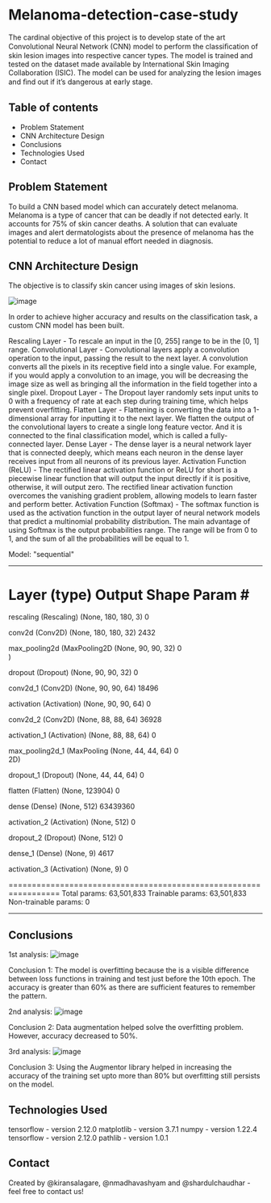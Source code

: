 # Melanoma-detection-case-study

The cardinal objective of this project is to develop state of the art Convolutional Neural Network (CNN) model to perform the classiﬁcation of skin lesion images into respective cancer types. The model is trained and tested on the dataset made available by International Skin Imaging Collaboration (ISIC). The model can be used for analyzing the lesion images and ﬁnd out if it’s dangerous at early stage.

## Table of contents
* Problem Statement
* CNN Architecture Design
* Conclusions
* Technologies Used
* Contact

## Problem Statement
To build a CNN based model which can accurately detect melanoma. Melanoma is a type of cancer that can be deadly if not detected early. It accounts for 75% of skin cancer deaths. A solution that can evaluate images and alert dermatologists about the presence of melanoma has the potential to reduce a lot of manual effort needed in diagnosis.

## CNN Architecture Design
The objective is to classify skin cancer using images of skin lesions. 

![image](https://user-images.githubusercontent.com/121044079/231839702-406d6dd8-8e57-4cbb-ace9-346845a9c15c.png)

In order to achieve higher accuracy and results on the classification task, a custom CNN model has been built.

Rescaling Layer - To rescale an input in the [0, 255] range to be in the [0, 1] range.
Convolutional Layer - Convolutional layers apply a convolution operation to the input, passing the result to the next layer. A convolution converts all the pixels in its receptive field into a single value. For example, if you would apply a convolution to an image, you will be decreasing the image size as well as bringing all the information in the field together into a single pixel.
Dropout Layer - The Dropout layer randomly sets input units to 0 with a frequency of rate at each step during training time, which helps prevent overfitting.
Flatten Layer - Flattening is converting the data into a 1-dimensional array for inputting it to the next layer. We flatten the output of the convolutional layers to create a single long feature vector. And it is connected to the final classification model, which is called a fully-connected layer.
Dense Layer - The dense layer is a neural network layer that is connected deeply, which means each neuron in the dense layer receives input from all neurons of its previous layer.
Activation Function (ReLU) - The rectified linear activation function or ReLU for short is a piecewise linear function that will output the input directly if it is positive, otherwise, it will output zero. The rectified linear activation function overcomes the vanishing gradient problem, allowing models to learn faster and perform better.
Activation Function (Softmax) - The softmax function is used as the activation function in the output layer of neural network models that predict a multinomial probability distribution. The main advantage of using Softmax is the output probabilities range. The range will be from 0 to 1, and the sum of all the probabilities will be equal to 1.

Model: "sequential"
_________________________________________________________________
 Layer (type)                Output Shape              Param #   
=================================================================
 rescaling (Rescaling)       (None, 180, 180, 3)       0         
                                                                 
 conv2d (Conv2D)             (None, 180, 180, 32)      2432      
                                                                 
 max_pooling2d (MaxPooling2D  (None, 90, 90, 32)       0         
 )                                                               
                                                                 
 dropout (Dropout)           (None, 90, 90, 32)        0         
                                                                 
 conv2d_1 (Conv2D)           (None, 90, 90, 64)        18496     
                                                                 
 activation (Activation)     (None, 90, 90, 64)        0         
                                                                 
 conv2d_2 (Conv2D)           (None, 88, 88, 64)        36928     
                                                                 
 activation_1 (Activation)   (None, 88, 88, 64)        0         
                                                                 
 max_pooling2d_1 (MaxPooling  (None, 44, 44, 64)       0         
 2D)                                                             
                                                                 
 dropout_1 (Dropout)         (None, 44, 44, 64)        0         
                                                                 
 flatten (Flatten)           (None, 123904)            0         
                                                                 
 dense (Dense)               (None, 512)               63439360  
                                                                 
 activation_2 (Activation)   (None, 512)               0         
                                                                 
 dropout_2 (Dropout)         (None, 512)               0         
                                                                 
 dense_1 (Dense)             (None, 9)                 4617      
                                                                 
 activation_3 (Activation)   (None, 9)                 0         
                                                                 
=================================================================
Total params: 63,501,833
Trainable params: 63,501,833
Non-trainable params: 0
_________________________________________________________________

## Conclusions

1st analysis:
![image](https://user-images.githubusercontent.com/121044079/231836576-f574b3af-669c-4bb2-aa31-4124d5459374.png) 

Conclusion 1: The model is overfitting because the is a visible difference between loss functions in training and test just before the 10th epoch. The accuracy is greater than 60% as there are sufficient features to remember the pattern.

2nd analysis:
![image](https://user-images.githubusercontent.com/121044079/231836642-43a4aedb-eed1-42af-b32c-a77a76687397.png) 

Conclusion 2: Data augmentation helped solve the overfitting problem. However, accuracy decreased to 50%.

3rd analysis:
![image](https://user-images.githubusercontent.com/121044079/231836732-4abd6f9e-2ce9-42bd-bab8-a590345c1638.png)

Conclusion 3: Using the Augmentor library helped in increasing the accuracy of the training set upto more than 80% but overfitting still persists on the model.

## Technologies Used
tensorflow - version 2.12.0
matplotlib - version 3.7.1 
numpy - version 1.22.4
tensorflow - version 2.12.0
pathlib - version 1.0.1

## Contact
Created by @kiransalagare, @nmadhavashyam and @shardulchaudhar - feel free to contact us!
